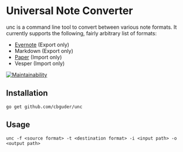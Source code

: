 # Universal Note Converter

unc is a command line tool to convert between various note formats. It currently supports the following, fairly arbitrary list of formats:

* [Evernote](https://evernote.com) (Export only)
* Markdown (Export only)
* [Paper](https://paper.dropbox.com) (Import only)
* Vesper (Import only)

[![Maintainability](https://api.codeclimate.com/v1/badges/179a50ac83c139b246e5/maintainability)](https://codeclimate.com/github/cbguder/unc/maintainability)

## Installation

```
go get github.com/cbguder/unc
```

## Usage

```
unc -f <source format> -t <destination format> -i <input path> -o <output path>
```
